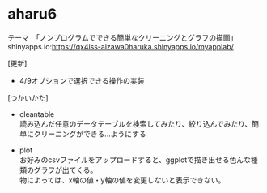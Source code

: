 # aharu6

テーマ　「ノンプログラムでできる簡単なクリーニングとグラフの描画」
shinyapps.io:https://qx4iss-aizawa0haruka.shinyapps.io/myapplab/

[更新]

-    4/9オプションで選択できる操作の実装

[つかいかた]

-   cleantable\
    読み込んだ任意のデータテーブルを検索してみたり、絞り込んでみたり、簡単にクリーニングができる...ようにする

-   plot\
    お好みのcsvファイルをアップロードすると、ggplotで描き出せる色んな種類のグラフが出てくる。\
    物によっては、x軸の値・y軸の値を変更しないと表示できない。
